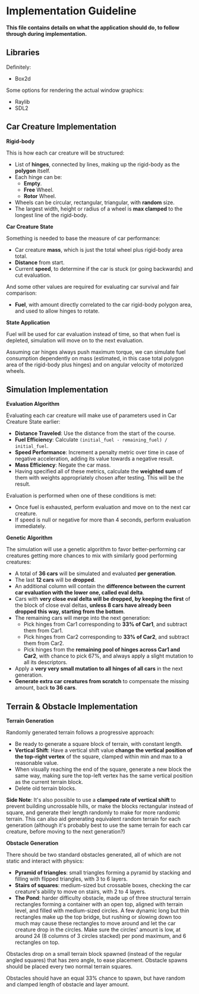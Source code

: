 # Implementation Guideline

**This file contains details on what the application should do, to follow through during implementation.**

## Libraries

Definitely:
+ Box2d

Some options for rendering the actual window graphics:
+ Raylib
+ SDL2

## Car Creature Implementation

**Rigid-body**

This is how each car creature will be structured:
+ List of **hinges**, connected by lines, making up the rigid-body as the **polygon** itself.
+ Each hinge can be:
    + **Empty**.
    + **Free** Wheel.
    + **Rotor** Wheel.
+ Wheels can be circular, rectangular, triangular, with **random** size.
+ The largest width, height or radius of a wheel is **max clamped** to the longest line of the rigid-body.

**Car Creature State**

Something is needed to base the measure of car performance:
+ Car creature **mass**, which is just the total wheel plus rigid-body area total.
+ **Distance** from start.
+ Current **speed**, to determine if the car is stuck (or going backwards) and cut evaluation.

And some other values are required for evaluating car survival and fair comparison:
+ **Fuel**, with amount directly correlated to the car rigid-body polygon area, and used to allow hinges to rotate.

**State Application**

Fuel will be used for car evaluation instead of time, so that when fuel is depleted, simulation will move on to the next evaluation.

Assuming car hinges always push maximum torque, we can simulate fuel consumption dependently on mass (estimated, in this case total polygon area of the rigid-body plus hinges) and on angular velocity of motorized wheels.

## Simulation Implementation

**Evaluation Algorithm**

Evaluating each car creature will make use of parameters used in Car Creature State earlier:
+ **Distance Traveled**: Use the distance from the start of the course.
+ **Fuel Efficiency**: Calculate `(initial_fuel - remaining_fuel) / initial_fuel`.
+ **Speed Performance**: Increment a penalty metric over time in case of negative acceleration, adding its value towards a negative result.
+ **Mass Efficiency**: Negate the car mass.
+ Having specified all of these metrics, calculate the **weighted sum** of them with weights appropriately chosen after testing. This will be the result.

Evaluation is performed when one of these conditions is met:
+ Once fuel is exhausted, perform evaluation and move on to the next car creature.
+ If speed is null or negative for more than 4 seconds, perform evaluation immediately.

**Genetic Algorithm**

The simulation will use a genetic algorithm to favor better-performing car creatures getting more chances to mix with similarly good performing creatures:
+ A total of **36 cars** will be simulated and evaluated **per generation**.
+ The last **12 cars** will be **dropped**.
+ An additional column will contain the **difference between the current car evaluation with the lower one, called eval delta**.
+ Cars with **very close eval delta will be dropped, by keeping the first** of the block of close eval deltas, **unless 8 cars have already been dropped this way, starting from the bottom**.
+ The remaining cars will merge into the next generation:
    + Pick hinges from Car1 corresponding to **33% of Car1**, and subtract them from Car1.
    + Pick hinges from Car2 corresponding to **33% of Car2**, and subtract them from Car2.
    + Pick hinges from the **remaining pool of hinges across Car1 and Car2**, with chance to pick 67%, and always apply a slight mutation to all its descriptors.
+ Apply a **very very small mutation to all hinges of all cars** in the next generation.
+ **Generate extra car creatures from scratch** to compensate the missing amount, back **to 36 cars**.

## Terrain & Obstacle Implementation

**Terrain Generation**

Randomly generated terrain follows a progressive approach:
+ Be ready to generate a square block of terrain, with constant length.
+ **Vertical Shift**: Have a vertical shift value **change the vertical position of the top-right vertex** of the square, clamped within min and max to a reasonable value.
+ When visually reaching the end of the square, generate a new block the same way, making sure the top-left vertex has the same vertical position as the current terrain block.
+ Delete old terrain blocks.

**Side Note**: It's also possible to use a **clamped rate of vertical shift** to prevent building uncrossable hills, or make the blocks rectangular instead of square, and generate their length randomly to make for more randomic terrain. This can also aid generating equivalent random terrain for each generation (although it's probably best to use the same terrain for each car creature, before moving to the next generation?)

**Obstacle Generation**

There should be two standard obstacles generated, all of which are not static and interact with physics:
+ **Pyramid of triangles**: small triangles forming a pyramid by stacking and filling with flipped triangles, with 3 to 6 layers.
+ **Stairs of squares**: medium-sized but crossable boxes, checking the car creature's ability to move on stairs, with 2 to 4 layers.
+ **The Pond**: harder difficulty obstacle, made up of three structural terrain rectangles forming a container with an open top, aligned with terrain level, and filled with medium-sized circles. A few dynamic long but thin rectangles make up the top bridge, but rushing or slowing down too much may cause these rectangles to move around and let the car creature drop in the circles. Make sure the circles' amount is low, at around 24 (8 columns of 3 circles stacked) per pond maximum, and 6 rectangles on top.

Obstacles drop on a small terrain block spawned (instead of the regular angled squares) that has zero angle, to ease placement. Obstacle spawns should be placed every two normal terrain squares.

Obstacles should have an equal 33% chance to spawn, but have random and clamped length of obstacle and layer amount.